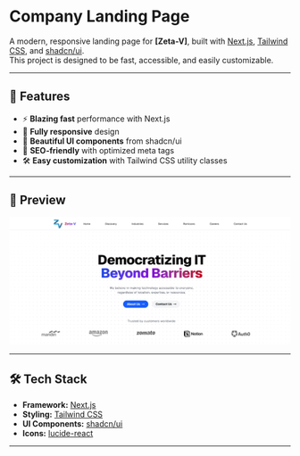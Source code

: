 # Company Landing Page

A modern, responsive landing page for **[Zeta-V]**, built with [Next.js](https://nextjs.org/), [Tailwind CSS](https://tailwindcss.com/), and [shadcn/ui](https://ui.shadcn.com/).  
This project is designed to be fast, accessible, and easily customizable.

---

## 🚀 Features

- ⚡ **Blazing fast** performance with Next.js
- 📱 **Fully responsive** design
- 🎨 **Beautiful UI components** from shadcn/ui
- 🎯 **SEO-friendly** with optimized meta tags
- 🛠 **Easy customization** with Tailwind CSS utility classes

---

## 📸 Preview

![Landing Page Screenshot](./assets/hero-screenshot.png)

---

## 🛠 Tech Stack

- **Framework:** [Next.js](https://nextjs.org/)
- **Styling:** [Tailwind CSS](https://tailwindcss.com/)
- **UI Components:** [shadcn/ui](https://ui.shadcn.com/)
- **Icons:** [lucide-react](https://lucide.dev/)

---
